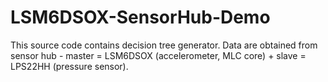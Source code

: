 # LSM6DSOX-SensorHub-Demo
This source code contains decision tree generator. Data are obtained from sensor hub - master = LSM6DSOX (accelerometer, MLC core) + slave = LPS22HH (pressure sensor).
